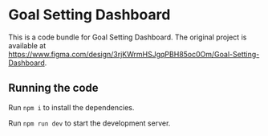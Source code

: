
  # Goal Setting Dashboard

  This is a code bundle for Goal Setting Dashboard. The original project is available at https://www.figma.com/design/3rjKWrmHSJgqPBH85oc0Om/Goal-Setting-Dashboard.

  ## Running the code

  Run `npm i` to install the dependencies.

  Run `npm run dev` to start the development server.
  